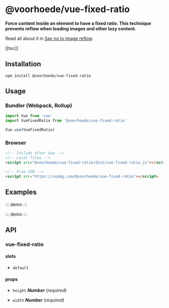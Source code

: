 # @voorhoede/vue-fixed-ratio

**Force content inside an element to have a fixed ratio. This technique prevents reflow when loading images and other lazy content.**

Read all about it in [Say no to image reflow](https://www.voorhoede.nl/en/blog/say-no-to-image-reflow/).

[[toc]]

## Installation

```
npm install @voorhoede/vue-fixed-ratio
```

## Usage

### Bundler (Webpack, Rollup)

```js
import Vue from 'vue'
import VueFixedRatio from '@voorhoede/vue-fixed-ratio'

Vue.use(VueFixedRatio)
```

### Browser

```html
<!-- Include after Vue -->
<!-- Local files -->
<script src="@voorhoede/vue-fixed-ratio/dist/vue-fixed-ratio.js"></script>

<!-- From CDN -->
<script src="https://unpkg.com/@voorhoede/vue-fixed-ratio"></script>
```

## Examples

::: demo
<vue-fixed-ratio :height="10" :width="20" :style="{backgroundColor: 'blue'}"></vue-fixed-ratio>
:::

::: demo
<vue-fixed-ratio :height="4" :width="20" :style="{backgroundColor: 'blue'}"></vue-fixed-ratio>
:::

<!-- The API section is auto generated, don't touch please -->

## API

### vue-fixed-ratio 

#### slots 

- `default` 

#### props 

- `height` ***Number*** (*required*) 

- `width` ***Number*** (*required*) 
